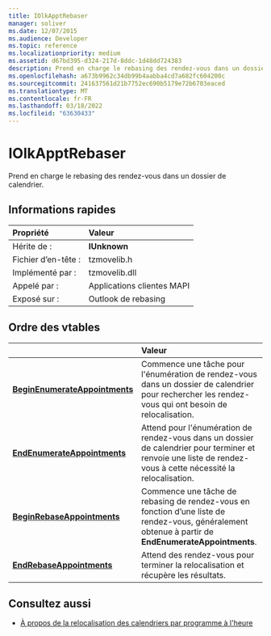 ```yaml
---
title: IOlkApptRebaser
manager: soliver
ms.date: 12/07/2015
ms.audience: Developer
ms.topic: reference
ms.localizationpriority: medium
ms.assetid: d67bd395-d324-217d-8ddc-1d48dd724383
description: Prend en charge le rebasing des rendez-vous dans un dossier de calendrier.
ms.openlocfilehash: a673b9962c34db99b4aabba4cd7a682fc604200c
ms.sourcegitcommit: 241637561d21b7752ec690b5179e72b6703eaced
ms.translationtype: MT
ms.contentlocale: fr-FR
ms.lasthandoff: 03/18/2022
ms.locfileid: "63630433"
---
```

# <a name="iolkapptrebaser"></a>IOlkApptRebaser

Prend en charge le rebasing des rendez-vous dans un dossier de calendrier.
  
## <a name="quick-info"></a>Informations rapides

|Propriété |Valeur |
|:-----|:-----|
|Hérite de :  <br/> |**IUnknown** <br/> |
|Fichier d’en-tête :  <br/> |tzmovelib.h  <br/> |
|Implémenté par :  <br/> |tzmovelib.dll  <br/> |
|Appelé par :  <br/> |Applications clientes MAPI  <br/> |
|Exposé sur :  <br/> |Outlook de rebasing  <br/> |
   
## <a name="vtable-order"></a>Ordre des vtables

||Valeur |
|:-----|:-----|
|**[BeginEnumerateAppointments](iolkapptrebaser-beginenumerateappointments.md)** <br/> |Commence une tâche pour l'énumération de rendez-vous dans un dossier de calendrier pour rechercher les rendez-vous qui ont besoin de relocalisation. |
|**[EndEnumerateAppointments](iolkapptrebaser-endenumerateappointments.md)** <br/> |Attend pour l'énumération de rendez-vous dans un dossier de calendrier pour terminer et renvoie une liste de rendez-vous à cette nécessité la relocalisation. |
|**[BeginRebaseAppointments](iolkapptrebaser-beginrebaseappointments.md)** <br/> |Commence une tâche de rebasing de rendez-vous en fonction d’une liste de rendez-vous, généralement obtenue à partir de **EndEnumerateAppointments**. |
|**[EndRebaseAppointments](iolkapptrebaser-endrebaseappointments.md)** <br/> |Attend des rendez-vous pour terminer la relocalisation et récupère les résultats. |
   
## <a name="see-also"></a>Consultez aussi

- [À propos de la relocalisation des calendriers par programme à l'heure](about-rebasing-calendars-programmatically-for-daylight-saving-time.md)

